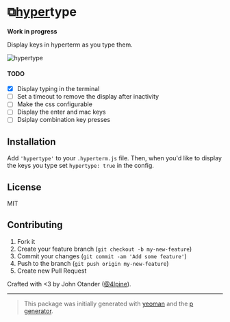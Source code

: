 # ⧉[hyper](https://github.com/zeit/hyperterm)type

__Work in progress__

Display keys in hyperterm as you type them.

![hypertype](https://cloud.githubusercontent.com/assets/1424573/17048783/dd09067c-4fa5-11e6-8a6e-adde8cc398e4.gif)

#### TODO

- [x] Display typing in the terminal
- [ ] Set a timeout to remove the display after inactivity
- [ ] Make the css configurable
- [ ] Display the enter and mac keys
- [ ] Dsiplay combination key presses

## Installation

Add `'hypertype'` to your `.hyperterm.js` file.
Then, when you'd like to display the keys you type set `hypertype: true` in the config.

## License

MIT

## Contributing

1. Fork it
2. Create your feature branch (`git checkout -b my-new-feature`)
3. Commit your changes (`git commit -am 'Add some feature'`)
4. Push to the branch (`git push origin my-new-feature`)
5. Create new Pull Request

Crafted with <3 by John Otander ([@4lpine](https://twitter.com/4lpine)).

***

> This package was initially generated with [yeoman](http://yeoman.io) and the [p generator](https://github.com/johnotander/generator-p.git).

